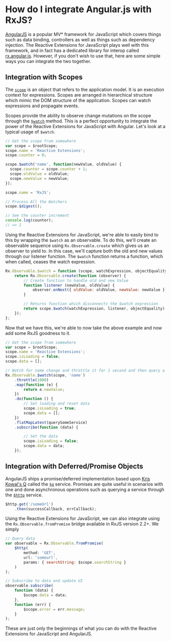 # How do I integrate Angular.js with RxJS? #

[AngularJS](http://angularjs.org/) is a popular MV* framework for JavaScript which covers things such as data binding, controllers as well as things such as dependency injection.  The Reactive Extensions for JavaScript plays well with this framework, and in fact has a dedicated library for interop called [rx.angular.js](https://github.com/Reactive-Extensions/rx.angular.js).  However, if you don't wish to use that, here are some simple ways you can integrate the two together.

## Integration with Scopes

The [`scope`](http://docs.angularjs.org/api/ng.$rootScope.Scope) is an object that refers to the application model. It is an execution context for expressions. Scopes are arranged in hierarchical structure which mimic the DOM structure of the application. Scopes can watch expressions and propagate events.

Scopes provide the ability to observe change mutations on the scope through the [`$watch`](http://docs.angularjs.org/api/ng.$rootScope.Scope#methods_$watch) method.  This is a perfect opportunity to integrate the power of the Reactive Extensions for JavaScript with Angular.  Let's look at a typical usage of `$watch`.

```js
// Get the scope from somewhere
var scope = $rootScope;
scope.name = 'Reactive Extensions';
scope.counter = 0;

scope.$watch('name', function(newValue, oldValue) {
  scope.counter = scope.counter + 1;
  scope.oldValue = oldValue;
  scope.newValue = newValue;
});

scope.name = 'RxJS';

// Process All the Watchers
scope.$digest();

// See the counter increment
console.log(counter);
// => 1
```

Using the Reactive Extensions for JavaScript, we're able to easily bind to this by wrapping the `$watch` as an observable.  To do this, we'll create an observable sequence using `Rx.Observable.create` which gives us an observer to yield to.  In this case, we'll capture both the old and new values through our listener function.  The `$watch` function returns a function, which when called, ceases the watch expression.

```js
Rx.Observable.$watch = function (scope, watchExpression, objectEquality) {
	return Rx.Observable.create(function (observer) {
		// Create function to handle old and new Value
		function listener (newValue, oldValue) {
			observer.onNext({ oldValue: oldValue, newValue: newValue });
		}

		// Returns function which disconnects the $watch expression
		return scope.$watch(watchExpression, listener, objectEquality);
	});
};
```

Now that we have this, we're able to now take the above example and now add some RxJS goodness to it.

```js
// Get the scope from somewhere
var scope = $rootScope;
scope.name = 'Reactive Extensions';
scope.isLoading = false;
scope.data = [];

// Watch for name change and throttle it for 1 second and then query a service
Rx.Observable.$watch(scope, 'name')
	.throttle(1000)
	.map(function (e) {
		return e.newValue;
	})
	.do(function () {
		// Set loading and reset data
		scope.isLoading = true;
		scope.data = [];
	})
	.flatMapLatest(querySomeService)
	.subscribe(function (data) {

		// Set the data
		scope.isLoading = false;
		scope.data = data;
	});
```

## Integration with Deferred/Promise Objects

AngularJS ships a promise/deferred implementation based upon [Kris Kowal's Q](https://github.com/kriskowal/q) called the [`$q`](http://docs.angularjs.org/api/ng.$q) service.  Promises are quite useful in scenarios with one and done asynchronous operations such as querying a service through the [`$http`](http://docs.angularjs.org/api/ng.$http) service.

```js
$http.get('/someUrl')
	.then(successCallback, errCallback);
```

Using the Reactive Extensions for JavaScript, we can also integrate using the `Rx.Observable.fromPromise` bridge available in RxJS version 2.2+.  We simply

```js
// Query data
var observable = Rx.Observable.fromPromise(
	$http(
		method: 'GET',
		url: 'someurl',
		params: { searchString: $scope.searchString }
	)
);

// Subscribe to data and update UI
observable.subscribe(
	function (data) {
		$scope.data = data;
	},
	function (err) {
		$scope.error = err.message;
	}
);
```

These are just only the beginnings of what you can do with the Reactive Extensions for JavaScript and AngularJS.
